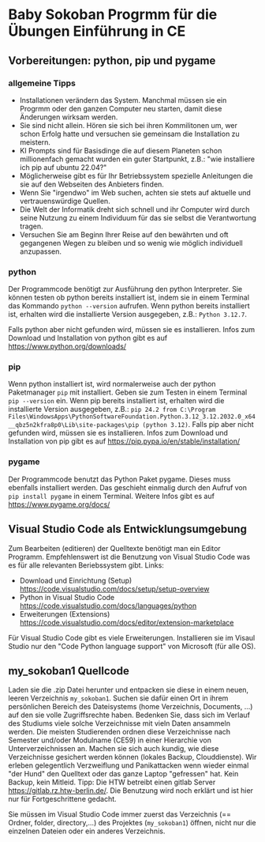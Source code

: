 # Baby Sokoban Progrmm für die Übungen Einführung in CE 

## Vorbereitungen: python, pip und pygame

### allgemeine Tipps 
- Installationen verändern das System. Manchmal müssen sie ein Progrmm oder den ganzen Computer neu starten, damit diese Änderungen wirksam werden. 
- Sie sind nicht allein. Hören sie sich bei ihren Kommilitonen um, wer schon Erfolg hatte und versuchen sie gemeinsam die Installation zu meistern.
- KI Prompts sind für Basisdinge die auf diesem Planeten schon millionenfach gemacht wurden ein guter Startpunkt, z.B.: "wie installiere ich pip auf ubuntu 22.04?"
- Möglicherweise gibt es für Ihr Betriebssystem spezielle Anleitungen die sie auf den Webseiten des Anbieters finden.
- Wenn Sie "irgendwo" im Web suchen, achten sie stets auf aktuelle und vertrauenswürdige Quellen.
- Die Welt der Informatik dreht sich schnell und ihr Computer wird durch seine Nutzung zu einem Individuum für das sie selbst die Verantwortung tragen.
- Versuchen Sie am Beginn Ihrer Reise auf den bewährten und oft gegangenen Wegen zu bleiben und so wenig wie möglich individuell anzupassen. 

### python
Der Programmcode benötigt zur Ausführung den python Interpreter. 
Sie können testen ob python bereits installiert ist, indem sie in einem Terminal das Kommando `python --version` aufrufen.
Wenn python bereits installiert ist, erhalten wird die installierte Version ausgegeben, z.B.: `Python 3.12.7`.

Falls python aber nicht gefunden wird, müssen sie es installieren.
Infos zum Download und Installation von python gibt es auf https://www.python.org/downloads/

### pip
Wenn python installiert ist, wird normalerweise auch der python Paketmanager `pip` mit installiert.
Geben sie zum Testen in einem Terminal `pip --version` ein. 
Wenn pip bereits installiert ist, erhalten wird die installierte Version ausgegeben, z.B.: 
`pip 24.2 from C:\Program Files\WindowsApps\PythonSoftwareFoundation.Python.3.12_3.12.2032.0_x64__qbz5n2kfra8p0\Lib\site-packages\pip (python 3.12)`.
Falls pip aber nicht gefunden wird, müssen sie es installieren.
Infos zum Download und Installation von pip gibt es auf https://pip.pypa.io/en/stable/installation/

### pygame
Der Programmcode benutzt das Python Paket pygame. Dieses muss ebenfalls installiert werden.
Das geschieht einmalig durch den Aufruf von `pip install pygame` in einem Terminal.
Weitere Infos gibt es auf https://www.pygame.org/docs/


## Visual Studio Code als Entwicklungsumgebung
Zum Bearbeiten (editieren) der Quelltexte benötigt man ein Editor Programm. Empfehlenswert ist die Benutzung von Visual Studio Code was es für alle relevanten Beriebssystem gibt.
Links:
- Download und Einrichtung (Setup) https://code.visualstudio.com/docs/setup/setup-overview
- Python in Visual Studio Code https://code.visualstudio.com/docs/languages/python
- Erweiterungen (Extensions) https://code.visualstudio.com/docs/editor/extension-marketplace

Für Visual Studio Code gibt es viele Erweiterungen. Installieren sie im Visaul Studio nur den "Code Python language support" von Microsoft (für alle OS). 

## my_sokoban1 Quellcode
Laden sie die .zip Datei herunter und entpacken sie diese in einem neuen, leeren Verzeichnis `my_sokoban1`. Suchen sie dafür einen Ort in ihrem persönlichen Bereich des Dateisystems (home Verzeichnis, Documents, ...) auf den sie volle Zugriffsrechte haben. Bedenken Sie, dass sich im Verlauf des Studiums viele solche Verzeichnisse mit vieln Daten ansammeln werden. Die meisten Studierenden ordnen diese Verzeichnisse nach Semester und/oder Modulname (CE59) in einer Hierarchie von Unterverzeichnissen an. Machen sie sich auch kundig, wie diese Verzeichnisse gesichert werden können (lokales Backup, Clouddienste). Wir erleben gelegentlich Verzweiflung und Panikattacken wenn wieder einmal "der Hund" den Quelltext oder das ganze Laptop "gefressen" hat. Kein Backup, kein Mitleid. Tipp: Die HTW betreibt einen gitlab Server https://gitlab.rz.htw-berlin.de/. Die Benutzung wird noch erklärt und ist hier nur für Fortgeschrittene gedacht.

Sie müssen im Visual Studio Code immer zuerst das Verzeichnis (== Ordner, folder, directory,...) des Projektes (`my_sokoban1`) öffnen, nicht nur die einzelnen Dateien oder ein anderes Verzeichnis.


